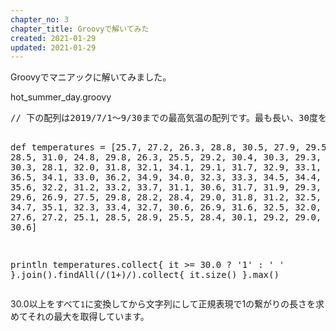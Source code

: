 ```yaml
---
chapter_no: 3
chapter_title: Groovyで解いてみた
created: 2021-01-29
updated: 2021-01-29
---
```

Groovyでマニアックに解いてみました。

<div class="code-box">
<div class="title">hot_summer_day.groovy</div>
<pre>
// 下の配列は2019/7/1〜9/30までの最高気温の配列です。最も長い、30度を越えた連続日数を求めるプログラムを作成せよ

def temperatures = [25.7, 27.2, 26.3, 28.8, 30.5, 27.9, 29.5, 28.6, 28.5, 31.0, 24.8, 29.8, 26.3, 25.5, 29.2, 30.4, 30.3, 29.3, 26.3, 29.9, 30.3, 28.1, 32.0, 31.8, 32.1, 34.1, 29.1, 31.7, 32.9, 33.1, 34.8, 35.2, 36.5, 34.1, 33.0, 36.2, 34.9, 34.0, 32.3, 33.3, 34.5, 34.4, 36.7, 36.6, 35.6, 32.2, 31.2, 33.2, 33.7, 31.1, 30.6, 31.7, 31.9, 29.3, 28.9, 30.5, 29.6, 26.9, 27.5, 29.8, 28.2, 28.4, 29.0, 31.8, 31.2, 32.5, 33.2, 33.7, 34.7, 35.1, 32.3, 33.4, 32.7, 30.6, 26.9, 31.6, 32.5, 32.0, 31.9, 30.7, 27.6, 27.2, 25.1, 28.5, 28.9, 25.5, 28.4, 30.1, 29.2, 29.0, 29.9, 30.6]

println temperatures.collect{ it >= 30.0 ? '1' : ' ' }.join().findAll(/(1+)/).collect{ it.size() }.max()
</pre>
</div>

30.0以上をすべて`1`に変換してから文字列にして正規表現で1の繋がりの長さを求めてそれの最大を取得しています。